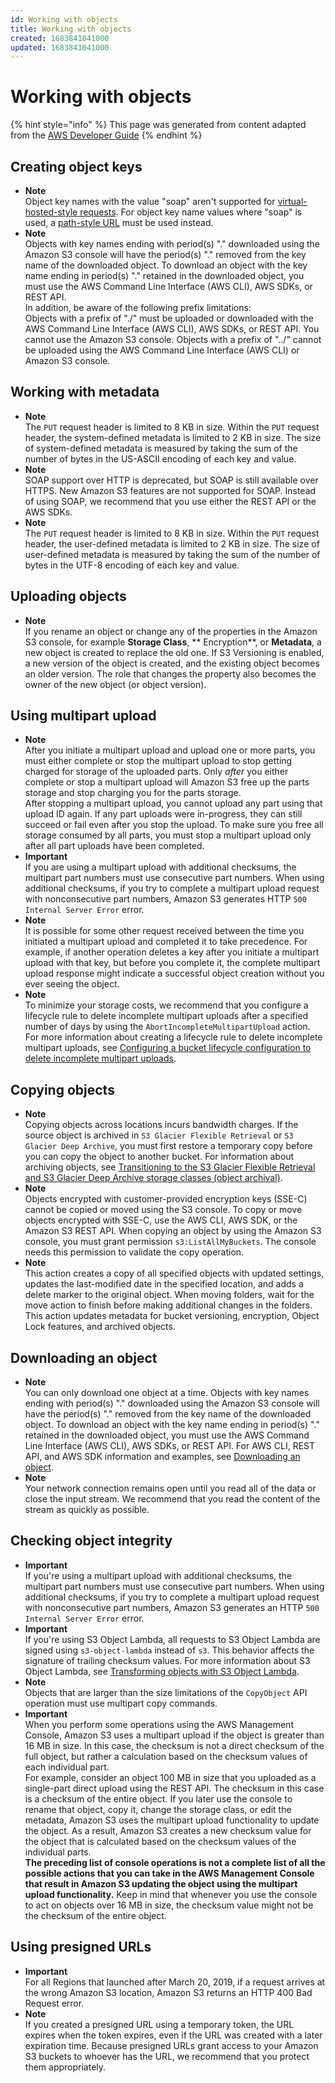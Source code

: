 ```yaml
---
id: Working with objects
title: Working with objects
created: 1683841041000
updated: 1683841041000
---
```

# Working with objects

{% hint style="info" %}
This page was generated from content adapted from the [AWS Developer Guide](https://github.com/awsdocs/amazon-s3-userguide.git)
{% endhint %}

## Creating object keys

- **Note**  
Object key names with the value "soap" aren't supported for [virtual\-hosted\-style requests](https://docs.aws.amazon.com/AmazonS3/latest/userguide/VirtualHosting.html#virtual-hosted-style-access)\. For object key name values where "soap" is used, a [path\-style URL](https://docs.aws.amazon.com/AmazonS3/latest/userguide/VirtualHosting.html#path-style-access) must be used instead\.
- **Note**  
Objects with key names ending with period\(s\) "\." downloaded using the Amazon S3 console will have the period\(s\) "\." removed from the key name of the downloaded object\. To download an object with the key name ending in period\(s\) "\." retained in the downloaded object, you must use the AWS Command Line Interface \(AWS CLI\), AWS SDKs, or REST API\.  
In addition, be aware of the following prefix limitations:  
Objects with a prefix of "\./" must be uploaded or downloaded with the AWS Command Line Interface \(AWS CLI\), AWS SDKs, or REST API\. You cannot use the Amazon S3 console\.
Objects with a prefix of "\.\./" cannot be uploaded using the AWS Command Line Interface \(AWS CLI\) or Amazon S3 console\.


## Working with metadata

- **Note**  
The `PUT` request header is limited to 8 KB in size\. Within the `PUT` request header, the system\-defined metadata is limited to 2 KB in size\. The size of system\-defined metadata is measured by taking the sum of the number of bytes in the US\-ASCII encoding of each key and value\.
- **Note**  
 SOAP support over HTTP is deprecated, but SOAP is still available over HTTPS\. New Amazon S3 features are not supported for SOAP\. Instead of using SOAP, we recommend that you use either the REST API or the AWS SDKs\.
- **Note**  
The `PUT` request header is limited to 8 KB in size\. Within the `PUT` request header, the user\-defined metadata is limited to 2 KB in size\. The size of user\-defined metadata is measured by taking the sum of the number of bytes in the UTF\-8 encoding of each key and value\.


## Uploading objects

- **Note**  
If you rename an object or change any of the properties in the Amazon S3 console, for example **Storage Class**, ** Encryption**, or **Metadata**, a new object is created to replace the old one\. If S3 Versioning is enabled, a new version of the object is created, and the existing object becomes an older version\. The role that changes the property also becomes the owner of the new object \(or object version\)\.


## Using multipart upload

- **Note**  
After you initiate a multipart upload and upload one or more parts, you must either complete or stop the multipart upload to stop getting charged for storage of the uploaded parts\. Only *after* you either complete or stop a multipart upload will Amazon S3 free up the parts storage and stop charging you for the parts storage\.  
After stopping a multipart upload, you cannot upload any part using that upload ID again\. If any part uploads were in\-progress, they can still succeed or fail even after you stop the upload\. To make sure you free all storage consumed by all parts, you must stop a multipart upload only after all part uploads have been completed\.
- **Important**  
If you are using a multipart upload with additional checksums, the multipart part numbers must use consecutive part numbers\. When using additional checksums, if you try to complete a multipart upload request with nonconsecutive part numbers, Amazon S3 generates HTTP `500 Internal Server Error` error\.
- **Note**  
It is possible for some other request received between the time you initiated a multipart upload and completed it to take precedence\. For example, if another operation deletes a key after you initiate a multipart upload with that key, but before you complete it, the complete multipart upload response might indicate a successful object creation without you ever seeing the object\.
- **Note**  
To minimize your storage costs, we recommend that you configure a lifecycle rule to delete incomplete multipart uploads after a specified number of days by using the `AbortIncompleteMultipartUpload` action\. For more information about creating a lifecycle rule to delete incomplete multipart uploads, see [Configuring a bucket lifecycle configuration to delete incomplete multipart uploads](https://docs.aws.amazon.com/AmazonS3/latest/user-guide/mpu-abort-incomplete-mpu-lifecycle-config.html)\.


## Copying objects

- **Note**  
Copying objects across locations incurs bandwidth charges\. 
 If the source object is archived in `S3 Glacier Flexible Retrieval` or `S3 Glacier Deep Archive`, you must first restore a temporary copy before you can copy the object to another bucket\. For information about archiving objects, see [Transitioning to the S3 Glacier Flexible Retrieval and S3 Glacier Deep Archive storage classes \(object archival\)](lifecycle-transition-general-considerations.md#before-deciding-to-archive-objects)\.
- **Note**  
Objects encrypted with customer\-provided encryption keys \(SSE\-C\) cannot be copied or moved using the S3 console\. To copy or move objects encrypted with SSE\-C, use the AWS CLI, AWS SDK, or the Amazon S3 REST API\.
When copying an object by using the Amazon S3 console, you must grant permission `s3:ListAllMyBuckets`\. The console needs this permission to validate the copy operation\.
- **Note**  
This action creates a copy of all specified objects with updated settings, updates the last\-modified date in the specified location, and adds a delete marker to the original object\. 
When moving folders, wait for the move action to finish before making additional changes in the folders\. 
This action updates metadata for bucket versioning, encryption, Object Lock features, and archived objects\.


## Downloading an object

- **Note**  
You can only download one object at a time\.
Objects with key names ending with period\(s\) "\." downloaded using the Amazon S3 console will have the period\(s\) "\." removed from the key name of the downloaded object\. To download an object with the key name ending in period\(s\) "\." retained in the downloaded object, you must use the AWS Command Line Interface \(AWS CLI\), AWS SDKs, or REST API\. For AWS CLI, REST API, and AWS SDK information and examples, see [Downloading an object](https://docs.aws.amazon.com/AmazonS3/latest/userguide/download-objects.html)\.
- **Note**  
Your network connection remains open until you read all of the data or close the input stream\. We recommend that you read the content of the stream as quickly as possible\.


## Checking object integrity

- **Important**  
If you're using a multipart upload with additional checksums, the multipart part numbers must use consecutive part numbers\. When using additional checksums, if you try to complete a multipart upload request with nonconsecutive part numbers, Amazon S3 generates an HTTP `500 Internal Server Error` error\.
- **Important**  
If you're using S3 Object Lambda, all requests to S3 Object Lambda are signed using `s3-object-lambda` instead of `s3`\. This behavior affects the signature of trailing checksum values\. For more information about S3 Object Lambda, see [Transforming objects with S3 Object Lambda](transforming-objects.md)\.
- **Note**  
Objects that are larger than the size limitations of the `CopyObject` API operation must use multipart copy commands\.
- **Important**  
When you perform some operations using the AWS Management Console, Amazon S3 uses a multipart upload if the object is greater than 16 MB in size\. In this case, the checksum is not a direct checksum of the full object, but rather a calculation based on the checksum values of each individual part\.   
For example, consider an object 100 MB in size that you uploaded as a single\-part direct upload using the REST API\. The checksum in this case is a checksum of the entire object\. If you later use the console to rename that object, copy it, change the storage class, or edit the metadata, Amazon S3 uses the multipart upload functionality to update the object\. As a result, Amazon S3 creates a new checksum value for the object that is calculated based on the checksum values of the individual parts\.  
**The preceding list of console operations is not a complete list of all the possible actions that you can take in the AWS Management Console that result in Amazon S3 updating the object using the multipart upload functionality\.** Keep in mind that whenever you use the console to act on objects over 16 MB in size, the checksum value might not be the checksum of the entire object\.


## Using presigned URLs

- **Important**  
For all Regions that launched after March 20, 2019, if a request arrives at the wrong Amazon S3 location, Amazon S3 returns an HTTP 400 Bad Request error\.
- **Note**  
If you created a presigned URL using a temporary token, the URL expires when the token expires, even if the URL was created with a later expiration time\.
Because presigned URLs grant access to your Amazon S3 buckets to whoever has the URL, we recommend that you protect them appropriately\.

